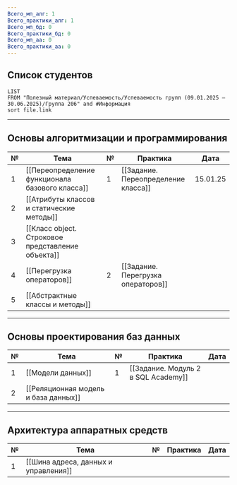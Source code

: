```yaml
---
Всего_мп_алг: 1
Всего_практики_алг: 1
Всего_мп_бд: 0
Всего_практики_бд: 0
Всего_мп_аа: 0
Всего_практики_аа: 0
---
```

## Список студентов

```dataview
LIST
FROM "Полезный материал/Успеваемость/Успеваемость групп (09.01.2025 – 30.06.2025)/Группа 206" and #Информация 
sort file.link
```

---
## Основы алгоритмизации и программирования

| №   | Тема                                              | №   | Практика                            | Дата     |
| --- | ------------------------------------------------- | --- | ----------------------------------- | -------- |
| 1   | [[Переопределение функционала базового класса]]   | 1   | [[Задание. Переопределение класса]] | 15.01.25 |
| 2   | [[Атрибуты классов и статические методы]]         |     |                                     |          |
| 3   | [[Класс object. Строковое представление объекта]] |     |                                     |          |
| 4   | [[Перегрузка операторов]]                         | 2   | [[Задание. Перегрузка операторов]]  |          |
| 5   | [[Абстрактные классы и методы]]                   |     |                                     |          |

---
## Основы проектирования баз данных

| №   | Тема                                 | №   | Практика                            | Дата |
| --- | ------------------------------------ | --- | ----------------------------------- | ---- |
| 1   | [[Модели данных]]                    | 1   | [[Задание. Модуль 2 в SQL Academy]] |      |
| 2   | [[Реляционная модель и база данных]] |     |                                     |      |

---
## Архитектура аппаратных средств

| №   | Тема                                 | №   | Практика | Дата |
| --- | ------------------------------------ | --- | -------- | ---- |
| 1   | [[Шина адреса, данных и управления]] |     |          |      |
